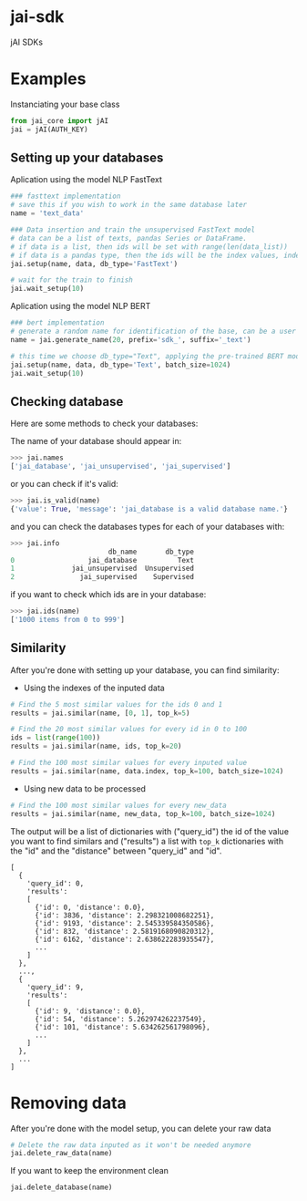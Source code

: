 # jai-sdk
jAI SDKs

# Examples
Instanciating your base class
```python
from jai_core import jAI
jai = jAI(AUTH_KEY)
```

## Setting up your databases

Aplication using the model NLP FastText
```python
### fasttext implementation
# save this if you wish to work in the same database later
name = 'text_data'

### Data insertion and train the unsupervised FastText model
# data can be a list of texts, pandas Series or DataFrame.
# if data is a list, then ids will be set with range(len(data_list))
# if data is a pandas type, then the ids will be the index values, index must not contain duplicated values
jai.setup(name, data, db_type='FastText')

# wait for the train to finish
jai.wait_setup(10)
```

Aplication using the model NLP BERT
```python
### bert implementation
# generate a random name for identification of the base, can be a user input
name = jai.generate_name(20, prefix='sdk_', suffix='_text')

# this time we choose db_type="Text", applying the pre-trained BERT model
jai.setup(name, data, db_type='Text', batch_size=1024)
jai.wait_setup(10)
```

## Checking database

Here are some methods to check your databases:

The name of your database should appear in:

```python
>>> jai.names
['jai_database', 'jai_unsupervised', 'jai_supervised']
```

or you can check if it's valid:

```python
>>> jai.is_valid(name)
{'value': True, 'message': 'jai_database is a valid database name.'}
```


and you can check the databases types for each of your databases with:

```python
>>> jai.info
                        db_name       db_type
0                  jai_database          Text
1              jai_unsupervised  Unsupervised
2                jai_supervised    Supervised
```

if you want to check which ids are in your database:

```python
>>> jai.ids(name)
['1000 items from 0 to 999']
```

## Similarity
After you're done with setting up your database, you can find similarity:

- Using the indexes of the inputed data
```python
# Find the 5 most similar values for the ids 0 and 1
results = jai.similar(name, [0, 1], top_k=5)

# Find the 20 most similar values for every id in 0 to 100
ids = list(range(100))
results = jai.similar(name, ids, top_k=20)

# Find the 100 most similar values for every inputed value
results = jai.similar(name, data.index, top_k=100, batch_size=1024)
```

- Using new data to be processed
```python
# Find the 100 most similar values for every new_data
results = jai.similar(name, new_data, top_k=100, batch_size=1024)
```

The output will be a list of dictionaries with ("query_id") the id of the value you want to find similars and ("results") a list with `top_k` dictionaries with the "id" and the "distance" between "query_id" and "id".
```
[
  {
    'query_id': 0,
    'results':
    [
      {'id': 0, 'distance': 0.0},
      {'id': 3836, 'distance': 2.298321008682251},
      {'id': 9193, 'distance': 2.545339584350586},
      {'id': 832, 'distance': 2.5819168090820312},
      {'id': 6162, 'distance': 2.638622283935547},
      ...
    ]
  },
  ...,
  {
    'query_id': 9,
    'results':
    [
      {'id': 9, 'distance': 0.0},
      {'id': 54, 'distance': 5.262974262237549},
      {'id': 101, 'distance': 5.634262561798096},
      ...
    ]
  },
  ...
]
```

# Removing data

After you're done with the model setup, you can delete your raw data
```python
# Delete the raw data inputed as it won't be needed anymore
jai.delete_raw_data(name)
```

If you want to keep the environment clean
``` python
jai.delete_database(name)
```
